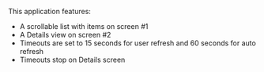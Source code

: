 This application features:

* A scrollable list with items on screen #1 
* A Details view on screen #2
* Timeouts are set to 15 seconds for user refresh and 60 seconds for auto refresh
* Timeouts stop on Details screen
